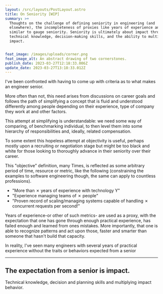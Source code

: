```yaml
---
layout: /src/layouts/PostLayout.astro
title: On Seniority [WIP]
summary: >+
  Thoughts on the challenge of defining seniority in engineering (﻿and
  elsewhere), t﻿he incompleteness of p﻿roxies like years of experience a﻿nd
  similar to gauge seniority. Seniority is ultimately about impact t﻿hrough
  technical knowledge, decision-making skills, and the ability to multiply
  impact.


feat_image: /images/uploads/corner.png
feat_image_alt: An abstract drawing of two cornerstones.
publish_date: 2023-03-27T12:18:33.006Z
update_date: 2023-03-27T13:18:33.012Z
---
```


I've been confronted with having to come up with criteria as to what makes an engineer senior.

More often than not, this need arises from discussions on career goals and follows the path of simplifying a concept that is fluid and understood differently among people depending on their experience, type of company they work at and other factors.

This attempt at simplifying is understandable: we need some way of comparing, of benchmarking individual, to then level them into some hierarchy of responsibilities and, ideally, related compensation.

To some extent this hopeless attempt at objectivity is useful, perhaps mostly upon a recruiting or negotiation stage but might be too black and white for those looking to thoroughly advance in their seniority over their career.

This "objective" definition, many Times, is reflected as some arbitrary period of time, resource or metric, like the following (constraining the examples to software engineering though, the same can apply to countless professions).

- "More than ✗ years of experience with technology Y"
- "Experience managing teams of ✗ people"
- "Proven record of scaling/managing systems capable of handling ✗ concurrent requests per second!"

Years of experience-or other of such metrics- are used as a proxy, with the expectation that one has gone through enough practical experience, has failed enough and learned from ones mistakes. More importantly, that one is able to recognize patterns and act upon those, faster and smarter than someone that hasn't build that capacity.

In reality, I've seen many engineers with several years of practical experience without the traits or behaviors expected from a senior

<hr>

## T﻿he expectation from a senior is impact.

Technical knowledge, decision and planning skills and multiplying impact behavior.
